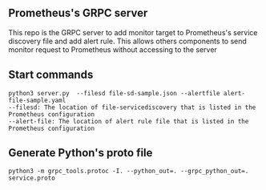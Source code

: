 ## Prometheus's GRPC server
This repo is the GRPC server to add monitor target to Prometheus's service 
discovery file and add alert rule. This allows others components to send monitor
request to Prometheus without accessing to the server

## Start commands
```
python3 server.py  --filesd file-sd-sample.json --alertfile alert-file-sample.yaml
--filesd: The location of file-servicediscovery that is listed in the Prometheus configuration
--alert-file: The location of alert rule file that is listed in the Prometheus configuration
```
## Generate Python's proto file
```
python3 -m grpc_tools.protoc -I. --python_out=. --grpc_python_out=. service.proto 
```
